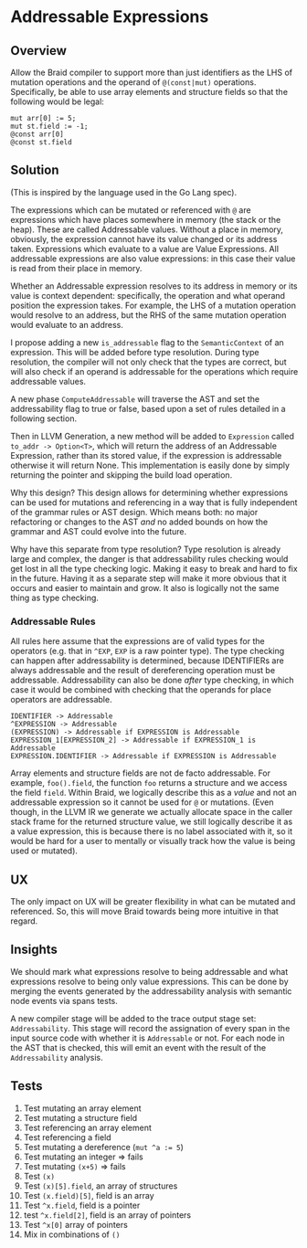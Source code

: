 # Addressable Expressions
## Overview
Allow the Braid compiler to support more than just identifiers as the
LHS of mutation operations and the operand of `@(const|mut)` operations.
Specifically, be able to use array elements and structure fields so
that the following would be legal:
```
mut arr[0] := 5;
mut st.field := -1;
@const arr[0]
@const st.field
```

## Solution
(This is inspired by the language used in the Go Lang spec).

The expressions which can be mutated or referenced with `@` are expressions
which have places somewhere in memory (the stack or the heap). These
are called Addressable values. Without a place in memory, obviously, the
expression cannot have its value changed or its address taken. Expressions which
evaluate to a value are Value Expressions.  All addressable expressions are also
value expressions: in this case their value is read from their place in memory.

Whether an Addressable expression resolves to its address in memory or its value
is context dependent: specifically, the operation and what operand position the
expression takes. For example, the LHS of a mutation operation would resolve to
an address, but the RHS of the same mutation operation would evaluate to an
address.

I propose adding a new `is_addressable` flag to the `SemanticContext` of an
expression. This will be added before type resolution. During type resolution,
the compiler will not only check that the types are correct, but will also
check if an operand is addressable for the operations which require addressable
values.

A new phase `ComputeAddressable` will traverse the AST and set the addressability
flag to true or false, based upon a set of rules detailed in a following section.

Then in LLVM Generation, a new method will be added to `Expression` called
`to_addr -> Option<T>`, which will return the address of an Addressable
Expression, rather than its stored value, if the expression is addressable
otherwise it will return None. This implementation is easily done by simply
returning the pointer and skipping the build load operation.

Why this design? This design allows for determining whether expressions can be used
for mutations and referencing in a way that is fully independent of the grammar rules
or AST design. Which means both: no major refactoring or changes to the AST _and_
no added bounds on how the grammar and AST could evolve into the future.

Why have this separate from type resolution? Type resolution is already large
and complex, the danger is that addressability rules checking would get lost
in all the type checking logic.  Making it easy to break and hard to fix in the
future. Having it as a separate step will make it more obvious that it occurs
and easier to maintain and grow. It also is logically not the same thing as
type checking.

### Addressable Rules
All rules here assume that the expressions are of valid types for the operators
(e.g. that in `^EXP`, `EXP` is a raw pointer type). The type checking can happen
after addressability is determined, because IDENTIFIERs are always addressable
and the result of dereferencing operation must be addressable.  Addressability
can also be done _after_ type checking, in which case it would be combined with
checking that the operands for place operators are addressable.

```
IDENTIFIER -> Addressable
^EXPRESSION -> Addressable
(EXPRESSION) -> Addressable if EXPRESSION is Addressable
EXPRESSION_1[EXPRESSION_2] -> Addressable if EXPRESSION_1 is Addressable
EXPRESSION.IDENTIFIER -> Addressable if EXPRESSION is Addressable
```

Array elements and structure fields are not de facto addressable. For example,
`foo().field`, the function `foo` returns a structure and we access the field
`field`. Within Braid, we logically describe this as a _value_ and not an addressable
expression so it cannot be used for `@` or mutations. (Even though, in the LLVM
IR we generate we actually allocate space in the caller stack frame for the returned
structure value, we still logically describe it as a value expression, this is 
because there is no label associated with it, so it would be hard for a user to
mentally or visually track how the value is being used or mutated).

## UX
The only impact on UX will be greater flexibility in what can be mutated and
referenced. So, this will move Braid towards being more intuitive in that regard.

## Insights
We should mark what expressions resolve to being addressable and what expressions
resolve to being only value expressions. This can be done by merging the events
generated by the addressability analysis with semantic node events via spans
tests.

A new compiler stage will be added to the trace output stage set: `Addressability`.
This stage will record the assignation of every span in the input source code with
whether it is `Addressable` or not. For each node in the AST that is checked, this
will emit an event with the result of the `Addressability` analysis.

## Tests
1. Test mutating an array element
1. Test mutating a structure field
1. Test referencing an array element
1. Test referencing a field
1. Test mutating a dereference (`mut ^a := 5`)
1. Test mutating an integer => fails
1. Test mutating `(x+5)` => fails
1. Test `(x)`
1. Test `(x)[5].field`, an array of structures
1. Test `(x.field)[5]`, field is an array
1. Test `^x.field`, field is a pointer
1. test `^x.field[2]`, field is an array of pointers
1. Test `^x[0]` array of pointers
1. Mix in combinations of `()`